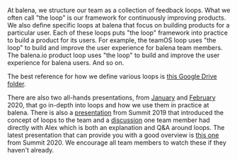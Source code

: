 At balena, we structure our team as a collection of feedback loops. What we often call "the loop" is our framework for continuously improving products. We also define specific loops at balena that focus on building products for a particular user. Each of these loops puts "the loop" framework into practice to build a product for its users. For example, the teamOS loop uses "the loop" to build and improve the user experience for balena team members. The balena.io product loop uses "the loop" to build and improve the user experience for balena users. And so on. 

The best reference for how we define various loops is [this Google Drive folder](https://drive.google.com/drive/folders/1LLxXv9tJYdReIN81oZMKjMxBzsVDFVSR). 

There are also two all-hands presentations, from [January](https://github.com/balena-io/balena-io/wiki/All-hands-presentations#thu-jan-30-2020-reintroduction-to-loops) and [February](https://github.com/balena-io/balena-io/wiki/All-hands-presentations#thu-feb-13-2020-reintroduction-to-loops--part-2) 2020, that go in-depth into loops and how we use them in practice at balena. There is also a [presentation](https://drive.google.com/drive/u/1/folders/1DXuzO55P0PbRdx2XlnH6aFkbB_5zxkk1) from Summit 2019 that introduced the concept of loops to the team and a [discussion](https://drive.google.com/file/d/1xHaZredpmAN5Ewb8lro6LovkVLVjIDJE/view) one team member had directly with Alex which is both an explanation and Q&A around loops. The latest presentation that can provide you with a good overview is [this one](https://drive.google.com/file/d/1TM_CGoYav9JGRCf72JEDH5U4-h_jaWje/view) from Summit 2020. We encourage all team members to watch these if they haven't already. 

